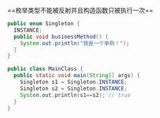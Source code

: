 ==枚举类型不能被反射并且构造函数只被执行一次==

```java
public enum Singleton {
  INSTANCE;
  public void businessMethod() {
    System.out.println("我是一个单例！");
  }
}
```



```java
public class MainClass {
  public static void main(String[] args) {
    Singleton s1 = Singleton.INSTANCE;
    Singleton s2 = Singleton.INSTANCE;
    System.out.println(s1==s2); // true
  }
}
```

